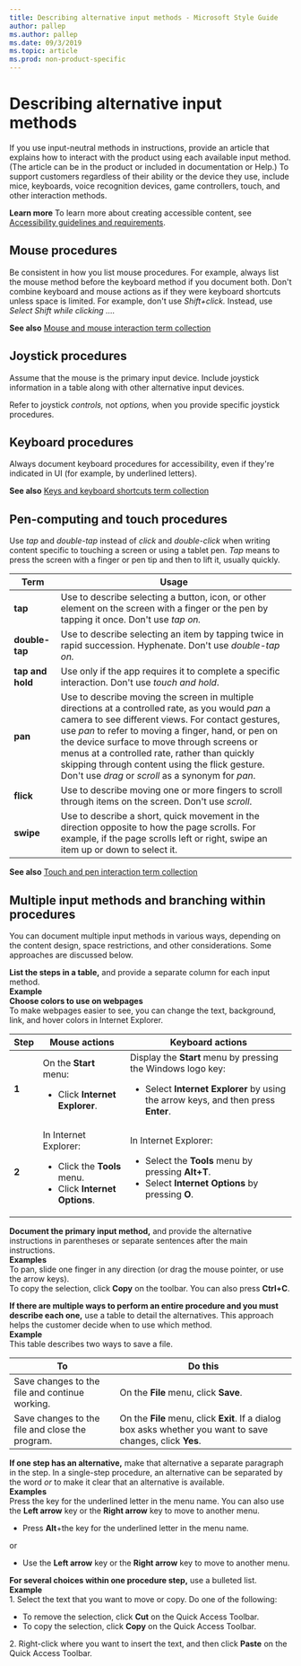 ```yaml
---
title: Describing alternative input methods - Microsoft Style Guide
author: pallep
ms.author: pallep
ms.date: 09/3/2019
ms.topic: article
ms.prod: non-product-specific
---
```


# Describing alternative input methods

If you use input-neutral methods in instructions, provide an article
that explains how to interact with the product using each available
input method. (The article can be in the product or included in
documentation or Help.) To support customers regardless of their
ability or the device they use, include mice, keyboards, voice
recognition devices, game controllers, touch, and other interaction
methods.

**Learn more** To learn more about creating accessible content, see [Accessibility guidelines and requirements](~/accessibility/accessibility-guidelines-requirements.md).

## Mouse procedures

Be consistent in how you list mouse procedures. For example,
always list the mouse method before the keyboard method if
you document both. Don't combine keyboard and
mouse actions as if they were keyboard shortcuts unless space is
limited. For example, don't use *Shift+click.* Instead, use *Select Shift while clicking ….*

**See also** [Mouse and mouse interaction term collection](~/a-z-word-list-term-collections/term-collections/mouse-mouse-interaction-terms.md)

## Joystick procedures

Assume that the mouse is the primary input device. Include joystick
information in a table along with other alternative input devices. 

Refer to joystick *controls,* not *options,* when you provide specific joystick procedures.

## Keyboard procedures

Always document keyboard procedures for accessibility, even if they're indicated in UI (for example, by underlined letters).

**See also** [Keys and keyboard shortcuts term collection](~/a-z-word-list-term-collections/term-collections/keys-keyboard-shortcuts.md) 

## Pen-computing and touch procedures

Use *tap* and *double-tap* instead of *click* and *double-click* when writing content specific to touching a screen or using a tablet pen. *Tap* means to press the screen with a finger or pen tip and then to lift it, usually quickly.

| **Term** | **Usage** |
|---|---|
| **tap** | Use to describe selecting a button, icon, or other element on the screen with a finger or the pen by tapping it once. Don't use <em>tap on.</em> |
| **double-tap** | Use to describe selecting an item by tapping twice in rapid succession. Hyphenate. Don't use <em>double-tap on.</em> |
| **tap and hold** | Use only if the app requires it to complete a specific interaction. Don't use <em>touch and hold</em>. |
| **pan** | Use to describe moving the screen in multiple directions at a controlled rate, as you would <em>pan</em> a camera to see different views. For contact gestures, use <em>pan</em> to refer to moving a finger, hand, or pen on the device surface to move through screens or menus at a controlled rate, rather than quickly skipping through content using the flick gesture. Don't use <em>drag</em> or <em>scroll</em> as a synonym for <em>pan</em>. |
| **flick** | Use to describe moving one or more fingers to scroll through items on the screen. Don't use <em>scroll</em>. |
| **swipe** | Use to describe a short, quick movement in the direction opposite to how the page scrolls. For example, if the page scrolls left or right, swipe an item up or down to select it.  |

**See also** [Touch and pen interaction term collection](~/a-z-word-list-term-collections/term-collections/touch-pen-interaction-terms.md)

## Multiple input methods and branching within procedures

You can document multiple input methods in various
ways, depending on the content design, space restrictions, and
other considerations. Some approaches are discussed below. 

**List the steps in a table,** and provide a separate column for each input method.<br />
**Example**  
**Choose colors to use on webpages**  
To make webpages easier to see, you can change the text, background, link, and hover colors in Internet Explorer.

| **Step** | **Mouse actions** | **Keyboard actions** |
|---|---|---|
| **1** | On the **Start** menu: <br /> <ul><li>Click **Internet Explorer**.</li></ul> | Display the **Start** menu by pressing the Windows logo key: <br /><ul><li>Select **Internet Explorer** by using the arrow keys, and then press **Enter**.</li> |
| **2** | In Internet Explorer:<br /><ul><li>Click the **Tools** menu.</li><li>Click **Internet Options**.</li></ul> | In Internet Explorer:<br /><ul><li>Select the **Tools** menu by pressing **Alt+T**.</li><li>Select **Internet Options** by pressing **O**.</li></ul> |

**Document the primary input method,** and provide the alternative instructions in parentheses or separate sentences after the main instructions. <br />
**Examples**  
To pan, slide one finger in any direction (or drag the mouse pointer, or use the arrow keys).  
To copy the selection, click **Copy** on the toolbar. You can also press **Ctrl+C**.  

**If there are multiple ways to perform an entire procedure and you must describe each one,** use a table to detail the alternatives. This approach helps the customer decide when to use which method.<br />
**Example**  
This table describes two ways to save a file.

| **To** | **Do this** |
|---|---|
| Save changes to the file and continue working. | On the **File** menu, click **Save**. |
| Save changes to the file and close the program. | On the **File** menu, click **Exit**. If a dialog box asks whether you want to save changes, click **Yes**. |

**If one step has an alternative,** make
that alternative a separate paragraph in the step. In a
single-step procedure, an alternative can be separated by the word *or* to make it clear that an alternative is available.<br />
**Examples**    
Press the key for the underlined letter in the menu name. You can also use the **Left arrow** key or the **Right arrow** key to move to another menu.

  - Press **Alt**+the key for the underlined letter in the menu name. 

or 

  - Use the **Left arrow** key or the **Right arrow** key to move to another menu. 

**For several choices within one procedure step,** use a bulleted list.<br />
**Example**    
1\. Select the text that you want to move or copy.
 Do one of the following:

  - To remove the selection, click **Cut** on the Quick Access Toolbar.
  - To copy the selection, click **Copy** on the Quick Access Toolbar. 

2\. Right-click where you want to insert the text, and then click **Paste** on the Quick Access Toolbar. 
